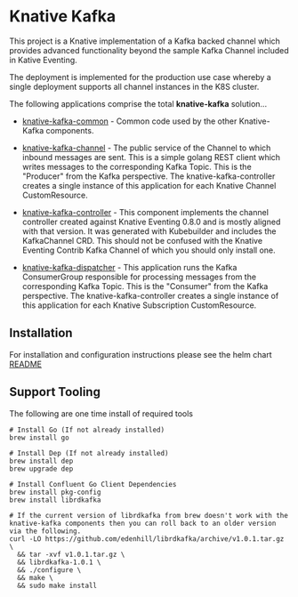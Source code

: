 # Knative Kafka

This project is a Knative implementation of a Kafka backed channel which provides advanced functionality beyond the 
sample Kafka Channel included in Kative Eventing.

The deployment is implemented for the production use case whereby a single deployment supports all channel 
instances in the K8S cluster.   

The following applications comprise the total **knative-kafka** solution...

- [knative-kafka-common](./components/common/README.md) - Common code used by the other Knative-Kafka components.

- [knative-kafka-channel](./components/channel/README.md) - The public service of the Channel to which inbound 
messages are sent.  This is a simple golang REST client which writes messages to the corresponding Kafka Topic.
This is the "Producer" from the Kafka perspective. The knative-kafka-controller creates a single instance of 
this application for each Knative Channel CustomResource.
    
- [knative-kafka-controller](./components/controller/README.md) - This component implements the channel controller created 
against Knative Eventing 0.8.0 and is mostly aligned with that version.  It
was generated with Kubebuilder and includes the KafkaChannel CRD. This should not be confused with the 
Knative Eventing Contrib Kafka Channel of which you should only install one. 

- [knative-kafka-dispatcher](./components/dispatcher/README.md) - This application runs the Kafka ConsumerGroup 
responsible for processing messages from the corresponding Kafka Topic.  This is the "Consumer" from the Kafka
perspective.  The  knative-kafka-controller creates a single instance of this application for each Knative Subscription 
CustomResource. 

## Installation

For installation and configuration instructions please see the helm chart [README](./resources/README.md)  

## Support Tooling

The following are one time install of required tools
```
# Install Go (If not already installed)
brew install go

# Install Dep (If not already installed)
brew install dep
brew upgrade dep

# Install Confluent Go Client Dependencies
brew install pkg-config
brew install librdkafka

# If the current version of librdkafka from brew doesn't work with the knative-kafka components then you can roll back to an older version via the following.
curl -LO https://github.com/edenhill/librdkafka/archive/v1.0.1.tar.gz \
  && tar -xvf v1.0.1.tar.gz \
  && librdkafka-1.0.1 \
  && ./configure \
  && make \
  && sudo make install
```
